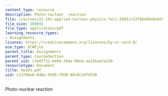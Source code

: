 ```yaml
---
content_type: resource
description: Photo-nuclear  reaction
file: /courses/22-101-applied-nuclear-physics-fall-2003/c13f88e0648a9398f9d989c0c2dfdfd8_hw203.pdf
file_size: 103693
file_type: application/pdf
learning_resource_types:
- Assignments
license: https://creativecommons.org/licenses/by-nc-sa/4.0/
ocw_type: OCWFile
parent_title: Assignments
parent_type: CourseSection
parent_uid: 17e8ff12-6e84-284a-09e4-aa15bea7a139
resourcetype: Document
title: hw203.pdf
uid: c13f88e0-648a-9398-f9d9-89c0c2dfdfd8
---
```

Photo-nuclear  reaction
